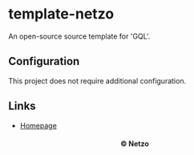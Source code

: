 # template-netzo

An open-source source template for 'GQL'.

## Configuration

This project does not require additional configuration.

## Links

- [Homepage](https://app.netzo.io/templates/template-gql)

<div align="center">
  <h4>© Netzo</h4>
</div>
